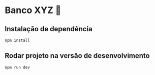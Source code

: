# Banco XYZ 🏦

## Instalação de dependência
```
npm install
```

## Rodar projeto na versão de desenvolvimento
```
npm run dev
```
